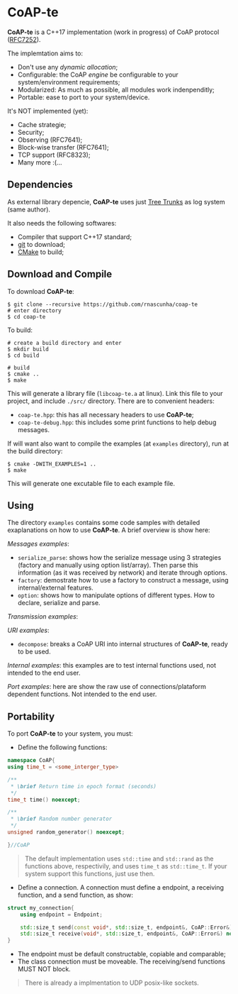 # CoAP-te

**CoAP-te** is a C++17 implementation (work in progress) of CoAP protocol ([RFC7252](https://tools.ietf.org/html/rfc7252)).

The implemtation aims to:
* Don't use any *dynamic allocation*;
* Configurable: the CoAP *engine* be configurable to your system/environment requirements;
* Modularized: As much as possible, all modules work indenpenditly;
* Portable: ease to port to your system/device.

It's NOT implemented (yet):
* Cache strategie;
* Security;
* Observing (RFC7641);
* Block-wise transfer (RFC7641);
* TCP support (RFC8323);
* Many more :(...

## Dependencies

As external library depencie, **CoAP-te** uses just [Tree Trunks](https://github.com/rnascunha/tree_trunks) as log system (same author).

It also needs the following softwares:
* Compiler that support C++17 standard;
* [git](https://git-scm.com/) to download;
* [CMake](https://cmake.org/) to build;

## Download and Compile

To download **CoAP-te**:

```
$ git clone --recursive https://github.com/rnascunha/coap-te
# enter directory
$ cd coap-te
```
To build:

```
# create a build directory and enter
$ mkdir build
$ cd build

# build
$ cmake ..
$ make
```
This will generate a library file (`libcoap-te.a` at linux). Link this file to your project, and include `./src/` directory. There are to convenient headers:
* `coap-te.hpp`: this has all necessary headers to use **CoAP-te**;
* `coap-te-debug.hpp`: this includes some print functions to help debug messages.

If will want also want to compile the examples (at `examples` directory), run at the build directory:

```
$ cmake -DWITH_EXAMPLES=1 ..
$ make
```

This will generate one excutable file to each example file.

## Using

The directory `examples` contains some code samples with detailed exaplanations on how to use **CoAP-te**. A brief overview is show here:

*Messages examples*:
* `serialize_parse`: shows how the serialize message using 3 strategies (factory and manually using option list/array). Then parse this information (as it was received by network) and iterate through options.
* `factory`: demostrate how to use a factory to construct a message, using internal/external features.
* `option`: shows how to manipulate options of different types. How to declare, serialize and parse.

*Transmission examples*:

*URI examples*:
* `decompose`: breaks a CoAP URI into internal structures of **CoAP-te**, ready to be used.

*Internal examples*: this examples are to test internal functions used, not intended to the end user.

*Port examples*: here are show the raw use of connections/plataform dependent functions. Not intended to the end user.

## Portability

To port **CoAP-te** to your system, you must:
* Define the following functions:

```c++
namespace CoAP{
using time_t = <some_interger_type> 

/**
 * \brief Return time in epoch format (seconds)
 */
time_t time() noexcept;

/**
 * \brief Random number generator
 */
unsigned random_generator() noexcept;

}//CoAP
```
> The default implementation uses `std::time` and `std::rand` as the functions above, respectivily, and uses `time_t` as `std::time_t`. If your system support this functions, just use then.   

* Define a connection. A connection must define a endpoint, a receiving function, and a send function, as show:

```c++
struct my_connection{
	using endpoint = Endpoint;

	std::size_t send(const void*, std::size_t, endpoint&, CoAP::Error&)  noexcept;
	std::size_t receive(void*, std::size_t, endpoint&, CoAP::Error&) noexcept;
}
```
  * The endpoint must be default constructable, copiable and comparable;
  * The class connection must be moveable. The receiving/send functions MUST NOT block.
> There is already a implmentation to UDP posix-like sockets.

